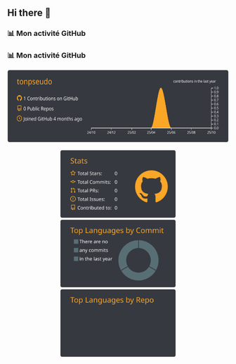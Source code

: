 ## Hi there 👋

### 📊 Mon activité GitHub

### 📊 Mon activité GitHub

<p align="center">
  <img src="https://raw.githubusercontent.com/MeidiLprog/MeidiLprog/main/profile-summary-card-output/slateorange/0-profile-details.svg?t=1" height="165" />
</p>

<p align="center">
  <img src="https://raw.githubusercontent.com/MeidiLprog/MeidiLprog/main/profile-summary-card-output/slateorange/3-stats.svg?t=1" height="155" />
  <img src="https://raw.githubusercontent.com/MeidiLprog/MeidiLprog/main/profile-summary-card-output/slateorange/2-most-commit-language.svg?t=1" height="155" />
  <img src="https://raw.githubusercontent.com/MeidiLprog/MeidiLprog/main/profile-summary-card-output/slateorange/1-repos-per-language.svg?t=1" height="155" />
</p>
